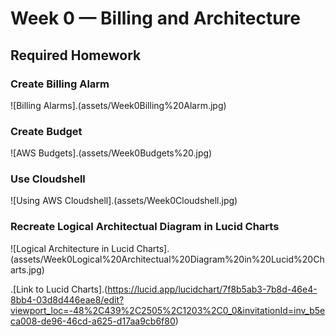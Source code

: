 # Week 0 — Billing and Architecture


## Required Homework

### Create Billing Alarm

![Billing Alarms].(assets/Week0Billing%20Alarm.jpg)

### Create Budget

![AWS Budgets].(assets/Week0Budgets%20.jpg)

### Use Cloudshell

![Using AWS Cloudshell].(assets/Week0Cloudshell.jpg)

### Recreate Logical Architectual Diagram in Lucid Charts

![Logical Architecture in Lucid Charts].(assets/Week0Logical%20Architectual%20Diagram%20in%20Lucid%20Charts.jpg)

.[Link to Lucid Charts].(https://lucid.app/lucidchart/7f8b5ab3-7b8d-46e4-8bb4-03d8d446eae8/edit?viewport_loc=-48%2C439%2C2505%2C1203%2C0_0&invitationId=inv_b5eca008-de96-46cd-a625-d17aa9cb6f80)
